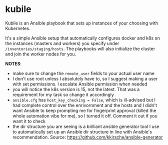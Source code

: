 # kubile
Kubile is an Ansible playbook that sets up instances of your choosing with Kubernetes. 

It's a simple Ansible setup that automatically configures docker and k8s on the instances (masters and workers) you specify under `/inventories/staging/hosts`.
The playbooks will also initialize the cluster and join the worker nodes for you.

**NOTES**:
- make sure to change the `remote_user` fields to your actual user name
- I don't use root unless I absolutely have to, so I suggest making a user with set permissions. I escalate Ansible permission when needed
- you will notice the k8s version is 15, not the latest. That was a requirement for my task so change it accordingly
- `ansible.cfg` has `host_key_checking = False`, which is ill-advised but I had complete control over the enrivornment and the hosts and I didn't want Ansible to keep prompting me for fingerprint approval (killed the whole automation vibe for me), so I turned it off. Comment it out if you want it to check
- the dir structure you are seeing is a brilliant ansible generator tool I use to automatically set up an Ansible dir structure in line with Ansible's recommendation. Source: https://github.com/kkirsche/ansible-generator
